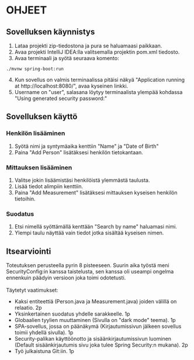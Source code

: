 # OHJEET
## Sovelluksen käynnistys
1. Lataa projekti zip-tiedostona ja pura se haluamaasi paikkaan.
2. Avaa projekti IntelliJ IDEA:lla valitsemalla projektin pom.xml tiedosto.
3. Avaa terminaali ja syötä seuraava komento:
```
./mvnw spring-boot:run
```
4. Kun sovellus on valmis terminaalissa pitäisi näkyä "Application running at http://localhost:8080/", avaa kyseinen linkki.
5. Username on "user", salasana löytyy terminaalista ylempää kohdassa "Using generated security password:"
## Sovelluksen käyttö
### Henkilön lisääminen
1. Syötä nimi ja syntymäaika kenttiin "Name" ja "Date of Birth"
2. Paina "Add Person" lisätäksesi henkilön tietokantaan.
### Mittauksen lisääminen
1. Valitse jokin lisäämistäsi henkilöistä ylemmästä taulusta.
2. Lisää tiedot alimpiin kenttiin.
3. Paina "Add Measurement" lisätäksesi mittauksen kyseisen henkilön tietoihin.
### Suodatus
1. Etsi nimellä syöttämällä kenttään "Search by name" haluamasi nimi.
2. Ylempi taulu näyttää vain tiedot jotka sisältää kyseisen nimen.
## Itsearviointi
Toteutuksen perusteella pyrin 8 pisteeseen. Suurin aika työstä meni SecurityConfig:in kanssa taistelusta, sen kanssa oli useampi ongelma ennenkuin päädyin versioon joka toimi odotetusti.<br><br>
Täytetyt vaatimukset:
- Kaksi entiteettiä (Person.java ja Measurement.java) joiden välillä on relaatio. 2p
- Yksinkertainen suodatus yhdelle sarakkeelle. 1p
- Globaalien tyylien muuttaminen (Sivulla on "dark mode" teema). 1p
- SPA-sovellus, jossa on päänäkymä (Kirjautumissivun jälkeen sovellus toimii yhdellä sivulla). 1p
- Security-palikan käyttöönotto ja sisäänkirjautumissivun luominen (Default sisäänkirjautumis sivu joka tulee Spring Security:n mukana). 2p
- Työ julkaistuna Git:iin. 1p
